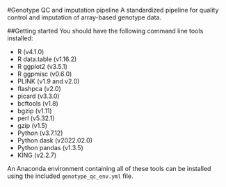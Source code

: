#Genotype QC and imputation pipeline
A standardized pipeline for quality control and imputation of array-based genotype data.

##Getting started
You should have the following command line tools installed:
* R (v4.1.0)
* R data.table (v1.16.2)
* R ggplot2 (v3.5.1)
* R ggpmisc (v0.6.0)
* PLINK (v1.9 and v2.0)
* flashpca (v2.0)
* picard (v3.3.0)
* bcftools (v1.8)
* bgzip (v1.11)
* perl (v5.32.1)
* gzip (v1.5)
* Python (v3.7.12)
* Python dask (v2022.02.0)
* Python pandas (v1.3.5)
* KING (v2.2.7)

An Anaconda environment containing all of these tools can be installed using the included ```genotype_qc_env.yml``` file.
